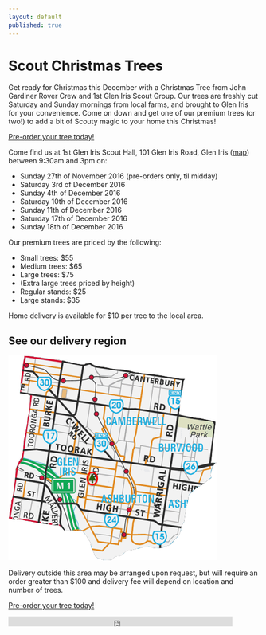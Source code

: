 ```yaml
---
layout: default
published: true
---
```













# Scout Christmas Trees

Get ready for Christmas this December with a Christmas Tree from John Gardiner Rover Crew and 1st Glen Iris Scout Group. Our trees are freshly cut Saturday and Sunday mornings from local farms, and brought to Glen Iris for your convenience. Come on down and get one of our premium trees (or two!) to add a bit of Scouty magic to your home this Christmas!

<a class='display-mobile btn btn-block btn-lg btn-primary' href='//www.trybooking.com/Booking/BookingEventSummary.aspx?eid=236729'>Pre-order your tree today!</a>

Come find us at 1st Glen Iris Scout Hall, 101 Glen Iris Road, Glen Iris ([map](//goo.gl/maps/sYDCt)) between 9:30am and 3pm on:

*   Sunday 27th of November 2016 (pre-orders only, til midday)
*   Saturday 3rd of December 2016
*   Sunday 4th of December 2016
*   Saturday 10th of December 2016
*   Sunday 11th of December 2016
*   Saturday 17th of December 2016
*   Sunday 18th of December 2016

Our premium trees are priced by the following:

*   Small trees: $55
*   Medium trees: $65
*   Large trees: $75
*   (Extra large trees priced by height)
*   Regular stands: $25
*   Large stands: $35

Home delivery is available for $10 per tree to the local area.

<h2 data-action="expand">See our delivery region</h2>

<div class="expand">

![Delivery regions](images/Delivery_region-703fb415.png)

Delivery outside this area may be arranged upon request, but will require an order greater than $100 and delivery fee will depend on location and number of trees.

</div>

<a class='btn btn-block btn-lg btn-primary' href='//www.trybooking.com/Booking/BookingEventSummary.aspx?eid=236729'>Pre-order your tree today!</a>

<iframe name="f102340ce8" width="1000px" height="1000px" frameborder="0" allowtransparency="true" scrolling="no" title="fb:like Facebook Social Plugin" src="https://www.facebook.com/plugins/like.php?app_id=113869198637480&amp;channel=https%3A%2F%2Fs-static.ak.facebook.com%2Fconnect%2Fxd_arbiter%2F7r8gQb8MIqE.js%3Fversion%3D41%23cb%3Df25a8bf89%26domain%3Ddevelopers.facebook.com%26origin%3Dhttps%253A%252F%252Fdevelopers.facebook.com%252Ff12aa7bbdc%26relation%3Dparent.parent&amp;href=https%3A%2F%2Fwww.facebook.com%2FJGRtrees&amp;locale=en_GB&amp;sdk=joey&amp;share=true&amp;show_faces=false" style="border: none; visibility: visible; width: 450px; height: 20px;" class=""></iframe>
